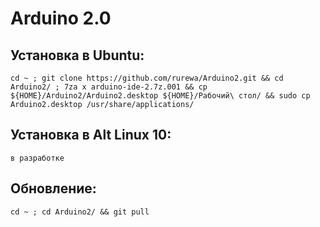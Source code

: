 # Arduino 2.0

## Установка в Ubuntu:
```
cd ~ ; git clone https://github.com/rurewa/Arduino2.git && cd Arduino2/ ; 7za x arduino-ide-2.7z.001 && cp ${HOME}/Arduino2/Arduino2.desktop ${HOME}/Рабочий\ стол/ && sudo cp Arduino2.desktop /usr/share/applications/
```

## Установка в Alt Linux 10:
```
в разработке
```

## Обновление:
```
cd ~ ; cd Arduino2/ && git pull
```
